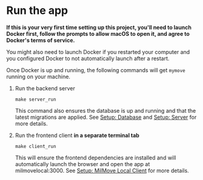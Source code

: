 # Run the app

**If this is your very first time setting up this project, you'll need to launch Docker first, follow the prompts to allow macOS to open it, and agree to Docker's terms of service.**

You might also need to launch Docker if you restarted your computer and you configured Docker to not automatically launch after a restart.

Once Docker is up and running, the following commands will get `mymove` running on your machine.

1. Run the backend server

   ```shell
   make server_run
   ```

   This command also ensures the database is up and running and that the
   latest migrations are applied. See [Setup: Database](/docs/about/application-setup/04-database.md) and
   [Setup: Server](/docs/about/application-setup/05-run-the-app/01-server.md) for more details.

1. Run the frontend client **in a separate terminal tab**

   ```shell
   make client_run
   ```

   This will ensure the frontend dependencies are installed and will
   automatically launch the browser and open the app at milmovelocal:3000.
   See [Setup: MilMove Local Client](/docs/about/application-setup/05-run-the-app/02-milmove-local-client.md) for more details.
